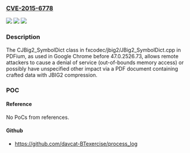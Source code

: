 ### [CVE-2015-6778](https://cve.mitre.org/cgi-bin/cvename.cgi?name=CVE-2015-6778)
![](https://img.shields.io/static/v1?label=Product&message=n%2Fa&color=blue)
![](https://img.shields.io/static/v1?label=Version&message=n%2Fa&color=blue)
![](https://img.shields.io/static/v1?label=Vulnerability&message=n%2Fa&color=brighgreen)

### Description

The CJBig2_SymbolDict class in fxcodec/jbig2/JBig2_SymbolDict.cpp in PDFium, as used in Google Chrome before 47.0.2526.73, allows remote attackers to cause a denial of service (out-of-bounds memory access) or possibly have unspecified other impact via a PDF document containing crafted data with JBIG2 compression.

### POC

#### Reference
No PoCs from references.

#### Github
- https://github.com/davcat-BTexercise/process_log

